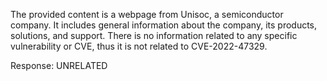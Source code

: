 The provided content is a webpage from Unisoc, a semiconductor company. It includes general information about the company, its products, solutions, and support. There is no information related to any specific vulnerability or CVE, thus it is not related to CVE-2022-47329.

Response: UNRELATED